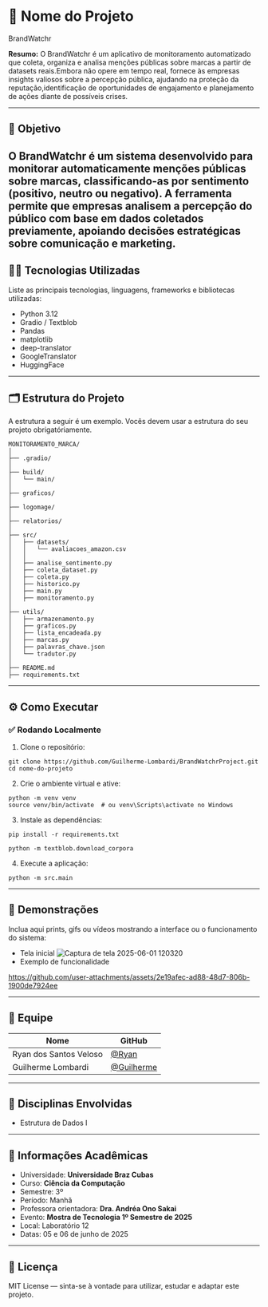 # 🚀 Nome do Projeto
BrandWatchr

**Resumo:** O BrandWatchr é um aplicativo de monitoramento automatizado que coleta, organiza e analisa menções públicas sobre marcas a partir de datasets reais.Embora não opere em tempo real, fornece às empresas insights valiosos sobre a percepção pública, ajudando na proteção da reputação,identificação de oportunidades de engajamento e planejamento de ações diante de possíveis crises.

---

## 🎯 Objetivo

O BrandWatchr é um sistema desenvolvido para monitorar automaticamente menções públicas sobre marcas, classificando-as por sentimento (positivo, neutro ou negativo). A ferramenta permite que empresas analisem a percepção do público com base em dados coletados previamente, apoiando decisões estratégicas sobre comunicação e marketing.
---

## 👨‍💻 Tecnologias Utilizadas

Liste as principais tecnologias, linguagens, frameworks e bibliotecas utilizadas:

- Python 3.12 
- Gradio / Textblob
- Pandas
- matplotlib
- deep-translator
- GoogleTranslator
- HuggingFace

---

## 🗂️ Estrutura do Projeto

A estrutura a seguir é um exemplo. Vocês devem usar a estrutura do seu projeto obrigatóriamente. 
```
MONITORAMENTO_MARCA/
│
├── .gradio/                   
│
├── build/                     
│   └── main/                  
│
├── graficos/                  
│
├── logomage/                  
│
├── relatorios/                
│
├── src/                       
│   ├── datasets/              
│   │   └── avaliacoes_amazon.csv  
│   │
│   ├── analise_sentimento.py  
│   ├── coleta_dataset.py      
│   ├── coleta.py              
│   ├── historico.py           
│   ├── main.py                
│   ├── monitoramento.py       
│
├── utils/                     
│   ├── armazenamento.py       
│   ├── graficos.py            
│   ├── lista_encadeada.py     
│   ├── marcas.py              
│   ├── palavras_chave.json    
│   └── tradutor.py            
│
├── README.md                  
├── requirements.txt         
```

---

## ⚙️ Como Executar

### ✅ Rodando Localmente

1. Clone o repositório:

```
git clone https://github.com/Guilherme-Lombardi/BrandWatchrProject.git
cd nome-do-projeto
```

2. Crie o ambiente virtual e ative:

```
python -m venv venv
source venv/bin/activate  # ou venv\Scripts\activate no Windows
```

3. Instale as dependências:

```
pip install -r requirements.txt

python -m textblob.download_corpora
```

4. Execute a aplicação:

```
python -m src.main
```

---

## 📸 Demonstrações

Inclua aqui prints, gifs ou vídeos mostrando a interface ou o funcionamento do sistema:

- Tela inicial
  ![Captura de tela 2025-06-01 120320](https://github.com/user-attachments/assets/94110b16-31f0-41b9-a34f-f090fefeafaf)
- Exemplo de funcionalidade</br>

https://github.com/user-attachments/assets/2e19afec-ad88-48d7-806b-1900de7924ee

---

## 👥 Equipe

| Nome | GitHub |
|------|--------|
| Ryan dos Santos Veloso | [@Ryan](https://github.com/1s4ntos) |
| Guilherme Lombardi| [@Guilherme](https://github.com/Guilherme-Lombardi) |

---

## 🧠 Disciplinas Envolvidas

- Estrutura de Dados I

---

## 🏫 Informações Acadêmicas

- Universidade: **Universidade Braz Cubas**
- Curso: **Ciência da Computação**
- Semestre: 3º 
- Período: Manhã
- Professora orientadora: **Dra. Andréa Ono Sakai**
- Evento: **Mostra de Tecnologia 1º Semestre de 2025**
- Local: Laboratório 12
- Datas: 05 e 06 de junho de 2025

---

## 📄 Licença

MIT License — sinta-se à vontade para utilizar, estudar e adaptar este projeto.
